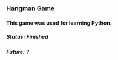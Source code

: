 ### Hangman Game
#### This game was used for learning Python.
##### Status: Finished
##### Future: ?
